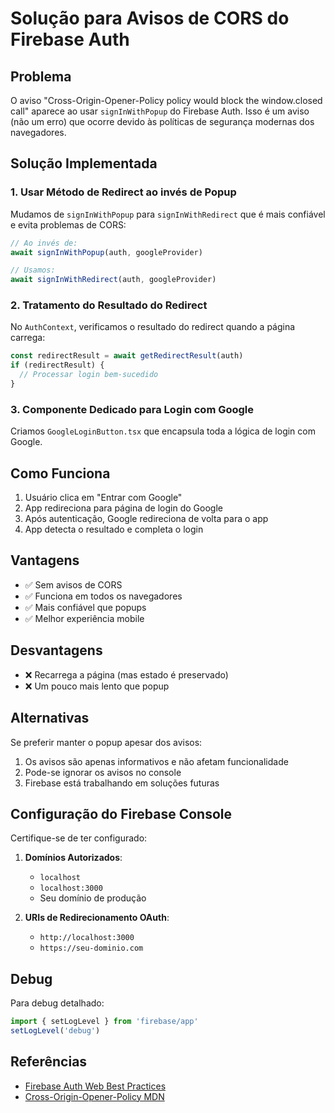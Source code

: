 # Solução para Avisos de CORS do Firebase Auth

## Problema

O aviso "Cross-Origin-Opener-Policy policy would block the window.closed call" aparece ao usar `signInWithPopup` do Firebase Auth. Isso é um aviso (não um erro) que ocorre devido às políticas de segurança modernas dos navegadores.

## Solução Implementada

### 1. Usar Método de Redirect ao invés de Popup

Mudamos de `signInWithPopup` para `signInWithRedirect` que é mais confiável e evita problemas de CORS:

```typescript
// Ao invés de:
await signInWithPopup(auth, googleProvider)

// Usamos:
await signInWithRedirect(auth, googleProvider)
```

### 2. Tratamento do Resultado do Redirect

No `AuthContext`, verificamos o resultado do redirect quando a página carrega:

```typescript
const redirectResult = await getRedirectResult(auth)
if (redirectResult) {
  // Processar login bem-sucedido
}
```

### 3. Componente Dedicado para Login com Google

Criamos `GoogleLoginButton.tsx` que encapsula toda a lógica de login com Google.

## Como Funciona

1. Usuário clica em "Entrar com Google"
2. App redireciona para página de login do Google
3. Após autenticação, Google redireciona de volta para o app
4. App detecta o resultado e completa o login

## Vantagens

- ✅ Sem avisos de CORS
- ✅ Funciona em todos os navegadores
- ✅ Mais confiável que popups
- ✅ Melhor experiência mobile

## Desvantagens

- ❌ Recarrega a página (mas estado é preservado)
- ❌ Um pouco mais lento que popup

## Alternativas

Se preferir manter o popup apesar dos avisos:

1. Os avisos são apenas informativos e não afetam funcionalidade
2. Pode-se ignorar os avisos no console
3. Firebase está trabalhando em soluções futuras

## Configuração do Firebase Console

Certifique-se de ter configurado:

1. **Domínios Autorizados**:
   - `localhost`
   - `localhost:3000`
   - Seu domínio de produção

2. **URIs de Redirecionamento OAuth**:
   - `http://localhost:3000`
   - `https://seu-dominio.com`

## Debug

Para debug detalhado:

```javascript
import { setLogLevel } from 'firebase/app'
setLogLevel('debug')
```

## Referências

- [Firebase Auth Web Best Practices](https://firebase.google.com/docs/auth/web/redirect-best-practices)
- [Cross-Origin-Opener-Policy MDN](https://developer.mozilla.org/en-US/docs/Web/HTTP/Headers/Cross-Origin-Opener-Policy)